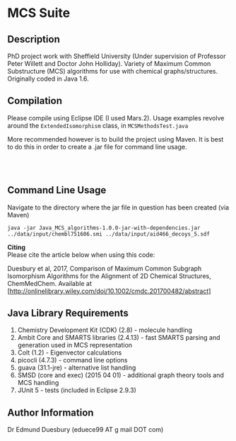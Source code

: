 MCS Suite
===========

Description
-----------
PhD project work with Sheffield University (Under supervision of Professor Peter Willett and Doctor John Holliday).  Variety of Maximum Common Substructure (MCS) algorithms for use with chemical graphs/structures.  Originally coded in Java 1.6.



Compilation
-----------
Please compile using Eclipse IDE (I used Mars.2).  Usage examples revolve around the ```ExtendedIsomorphism``` class, in ```MCSMethodsTest.java```

More recommended however is to build the project using Maven.  It is best to do this in order to create a .jar file for command line usage.  

<br />
<br />


Command Line Usage
-----------

Navigate to the directory where the jar file in question has been created (via Maven)

```
java -jar Java_MCS_algorithms-1.0.0-jar-with-dependencies.jar  ../data/input/chembl751606.smi ../data/input/aid466_decoys_5.sdf
```


**Citing** 
<br />
Please cite the article below when using this code:

Duesbury et al, 2017, Comparison of Maximum Common Subgraph Isomorphism Algorithms for the Alignment of 2D Chemical Structures, ChemMedChem.  Available at [http://onlinelibrary.wiley.com/doi/10.1002/cmdc.201700482/abstract]



Java Library Requirements
------------
1. Chemistry Development Kit (CDK) (2.8) - molecule handling
2. Ambit Core and SMARTS libraries (2.4.13) - fast SMARTS parsing and generation used in MCS representation
3. Colt (1.2) - Eigenvector calculations
4. picocli (4.7.3) - command line options
5. guava (31.1-jre) - alternative list handling
6. SMSD (core and exec) (2015 04 01) - additional graph theory tools and MCS handling
7. JUnit 5 - tests (included in Eclipse 2.9.3)


Author Information
----------------------------------------------------
Dr Edmund Duesbury (eduece99 AT g mail DOT com)
